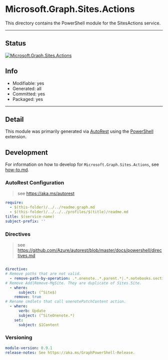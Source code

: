 <!-- region Generated -->
# Microsoft.Graph.Sites.Actions
This directory contains the PowerShell module for the SitesActions service.

---
## Status
[![Microsoft.Graph.Sites.Actions](https://img.shields.io/powershellgallery/v/Microsoft.Graph.Sites.Actions.svg?style=flat-square&label=Microsoft.Graph.Sites.Actions "Microsoft.Graph.Sites.Actions")](https://www.powershellgallery.com/packages/Microsoft.Graph.Sites.Actions/)

## Info
- Modifiable: yes
- Generated: all
- Committed: yes
- Packaged: yes

---
## Detail
This module was primarily generated via [AutoRest](https://github.com/Azure/autorest) using the [PowerShell](https://github.com/Azure/autorest.powershell) extension.

## Development
For information on how to develop for `Microsoft.Graph.Sites.Actions`, see [how-to.md](how-to.md).
<!-- endregion -->

### AutoRest Configuration

> see https://aka.ms/autorest

``` yaml
require:
  - $(this-folder)/../../readme.graph.md
  - $(this-folder)/../../../profiles/$(title)/readme.md
title: $(service-name)
subject-prefix: ''
```

### Directives

> see https://github.com/Azure/autorest/blob/master/docs/powershell/directives.md

``` yaml

directive:
# Remove paths that are not valid.
  - remove-path-by-operation: .*.onenote..*.parent.*|.*.notebooks.section.*|.*.sectionGroups.section.*|.*.sections.pages.*
# Remove Add|Remove-MgSite. They are duplicate of Sites.Site.
  - where:
      subject: (^Site$)
    remove: true
# Rename cmdlets that call onenotePatchContent action.
  - where:
      verb: Update
      subject: (^SiteOnenote.*)
    set:
      subject: $1Content
```
### Versioning

``` yaml
module-version: 0.9.1
release-notes: See https://aka.ms/GraphPowerShell-Release.
```
